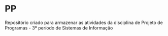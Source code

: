 # PP
Repositório criado para armazenar as atividades da disciplina de Projeto de Programas - 3º período de Sistemas de Informação
